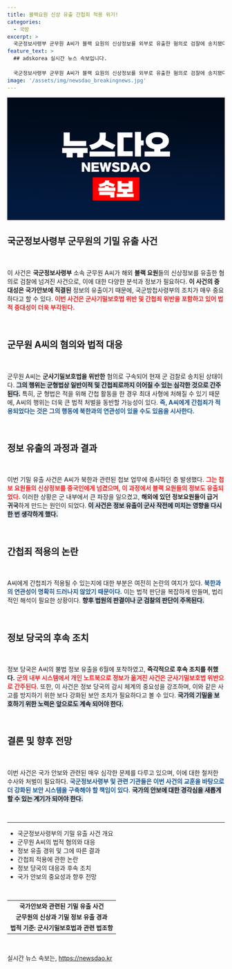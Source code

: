 ```yaml
---
title: 블랙요원 신상 유출 간첩죄 적용 위기!
categories:
  - 국방
excerpt: >
  국군정보사령부 군무원 A씨가 블랙 요원의 신상정보를 외부로 유출한 혐의로 검찰에 송치됐다. 북한과의 연관이 포착되어 간첩죄 적용 여부가 논란인 이 사건, 과연 군의 기밀은 얼마나 안전할까?
feature_text: >
  ## adskorea 실시간 뉴스 속보입니다.

  국군정보사령부 군무원 A씨가 블랙 요원의 신상정보를 외부로 유출한 혐의로 검찰에 송치됐다. 북한과의 연관이 포착되어 간첩죄 적용 여부가 논란인 이 사건, 과연 군의 기밀은 얼마나 안전할까?
image: '/assets/img/newsdao_breakingnews.jpg'
---
```


<p><img src="/assets/img/newsdao_breakingnews.jpg" alt="adskorea 속보" /></p>

<h2 data-ke-size="size26">국군정보사령부 군무원의 기밀 유출 사건</h2>

<p data-ke-size="size16">&nbsp;</p>

<p>이 사건은 <strong>국군정보사령부</strong> 소속 군무원 A씨가 해외 <strong>블랙 요원</strong>들의 신상정보를 유출한 혐의로 검찰에 넘겨진 사건으로, 이에 대한 다양한 분석과 정보가 필요하다. <strong>이 사건의 중대성은 국가안보에 직결된</strong> 정보의 유출이기 때문에, 국군방첩사령부의 조치가 매우 중요하다고 할 수 있다. <b><span style="color: #ee2323;">이번 사건은 군사기밀보호법 위반 및 간첩죄 위반을 포함하고 있어 법적 중대성이 더욱 부각된다.</span></b></p>

<p data-ke-size="size16">&nbsp;</p>

<h2 data-ke-size="size26">군무원 A씨의 혐의와 법적 대응</h2>

<p data-ke-size="size16">&nbsp;</p>

<p>군무원 A씨는 <strong>군사기밀보호법을 위반한</strong> 혐의로 구속되어 현재 군 검찰로 송치된 상태이다. <b><span style="background-color: #21538527;">그의 행위는 군형법상 일반이적 및 간첩죄로까지 이어질 수 있는 심각한 것으로 간주된다.</span></b> 특히, 군 형법은 적을 위해 간첩 활동을 한 경우 최대 사형에 처해질 수 있기 때문에, A씨의 행위는 더욱 큰 법적 처벌을 동반할 가능성이 있다. <b><span style="color: #1a5490;">즉, A씨에게 간첩죄가 적용되었다는 것은 그의 행동에 북한과의 연관성이 있을 수도 있음을 시사한다.</span></b></p>

<p data-ke-size="size16">&nbsp;</p>

<h2 data-ke-size="size26">정보 유출의 과정과 결과</h2>

<p data-ke-size="size16">&nbsp;</p>

<p>이번 기밀 유출 사건은 A씨가 북한과 관련된 첩보 업무에 종사하던 중 발생했다. <b><span style="color: #ee2323;">그는 첩보 요원들의 신상정보를 중국인에게 넘겼으며, 이 과정에서 블랙 요원들의 정보도 유출되었다.</span></b> 이러한 상황은 군 내부에서 큰 파장을 일으켰고, <strong>해외에 있던 정보요원들이 급거 귀국</strong>하게 만드는 원인이 되었다. <b><span style="background-color: #21538527;">이 사건은 정보 유출이 군사 작전에 미치는 영향을 다시 한 번 생각하게 했다.</span></b></p>

<p data-ke-size="size16">&nbsp;</p>

<h2 data-ke-size="size26">간첩죄 적용의 논란</h2>

<p data-ke-size="size16">&nbsp;</p>

<p>A씨에게 간첩죄가 적용될 수 있는지에 대한 부분은 여전히 논란의 여지가 있다. <b><span style="color: #1a5490;">북한과의 연관성이 명확히 드러나지 않았기 때문이다.</span></b> 이는 법적 판단을 복잡하게 만들며, 법리적인 해석이 필요한 상황이다. <b><span style="background-color: #21538527;">향후 법원의 판결이나 군 검찰의 판단이 주목된다.</span></b></p>

<p data-ke-size="size16">&nbsp;</p>

<h2 data-ke-size="size26">정보 당국의 후속 조치</h2>

<p data-ke-size="size16">&nbsp;</p>

<p>정보 당국은 A씨의 불법 정보 유출을 6월에 포착하였고, <strong>즉각적으로 후속 조치를 취했다.</strong> <b><span style="color: #ee2323;">군의 내부 시스템에서 개인 노트북으로 정보가 옮겨진 사건은 군사기밀보호법 위반으로 간주된다.</span></b> 또한, 이 사건은 정보 당국의 감시 체계의 중요성을 강조하며, 이와 같은 사고를 방지하기 위한 보다 강화된 보안 조치가 필요하다고 볼 수 있다. <b><span style="background-color: #21538527;">국가의 기밀을 보호하기 위한 노력은 앞으로도 계속 되어야 한다.</span></b></p>

<p data-ke-size="size16">&nbsp;</p>

<h2 data-ke-size="size26">결론 및 향후 전망</h2>

<p data-ke-size="size16">&nbsp;</p>

<p>이번 사건은 국가 안보와 관련된 매우 심각한 문제를 다루고 있으며, 이에 대한 철저한 수사와 처벌이 필요하다. <b><span style="color: #1a5490;">국군정보사령부 및 관련 기관들은 이번 사건의 교훈을 바탕으로 더 강화된 보안 시스템을 구축해야 할 책임이 있다.</span></b> <b><span style="background-color: #21538527;">국가의 안보에 대한 경각심을 새롭게 할 수 있는 계기가 되어야 한다.</span></b></p>

<p data-ke-size="size16">&nbsp;</p>

<hr/>

<ul>
  <li>국군정보사령부의 기밀 유출 사건 개요</li>
  <li>군무원 A씨의 법적 혐의와 대응</li>
  <li>정보 유출 경위 및 그에 따른 결과</li>
  <li>간첩죄 적용에 관한 논란</li>
  <li>정보 당국의 대응과 후속 조치</li>
  <li>국가 안보의 중요성과 향후 전망</li>
</ul>

<p data-ke-size="size16">&nbsp;</p> 

<table style="width: 100%; border-collapse: collapse;">
  <tbody>
    <tr>
      <td style="text-align: center; height: 17px;"><b>국가안보와 관련된 기밀 유출 사건</b></td>
    </tr>
    <tr>
      <td style="text-align: center; height: 17px;"><b>군무원의 신상과 기밀 정보 유출 경과</b></td>
    </tr>
    <tr>
      <td style="text-align: center; height: 17px;"><b>법적 기준: 군사기밀보호법과 관련 법조항</b></td>
    </tr>
  </tbody>
</table> 

<p data-ke-size="size16">&nbsp;</p>
실시간 뉴스 속보는, <a href="https://newsdao.kr" rel="dofollow">https://newsdao.kr</a>


